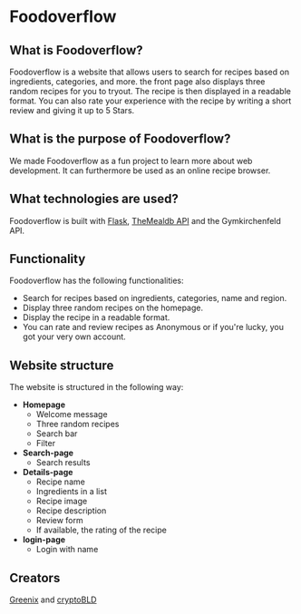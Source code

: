 # Foodoverflow

## What is Foodoverflow?
Foodoverflow is a website that allows users to search for recipes based on ingredients, categories, and more. the front
page also displays three random recipes for you to tryout.
The recipe is then displayed in a readable format.
You can also rate your experience with the recipe by writing a short review and giving it up to 5 Stars.

## What is the purpose of Foodoverflow?
We made Foodoverflow as a fun project to learn more about web development. It can furthermore be used as an online recipe browser.

## What technologies are used?
Foodoverflow is built with [Flask](https://flask.palletsprojects.com/en/1.1.x/), [TheMealdb API](https://www.themealdb.com/api.php) and the Gymkirchenfeld API.

## Functionality
Foodoverflow has the following functionalities:
* Search for recipes based on ingredients, categories, name and region.
* Display three random recipes on the homepage.
* Display the recipe in a readable format.
* You can rate and review recipes as Anonymous or if you're lucky, you got your very own account.

## Website structure
The website is structured in the following way:
* **Homepage**
  * Welcome message
  * Three random recipes
  * Search bar
  * Filter
* **Search-page**
    * Search results
* **Details-page**
    * Recipe name
    * Ingredients in a list
    * Recipe image
    * Recipe description
    * Review form
    * If available, the rating of the recipe
* **login-page**
    * Login with name

## Creators
[Greenix](https://github.com/Greenix1) and [cryptoBLD](https://github.com/cryptoBLD)
